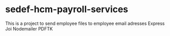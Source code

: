 # sedef-hcm-payroll-services

This is a project to send employee files to employee email adresses
Express
Joi
Nodemailer
PDFTK
